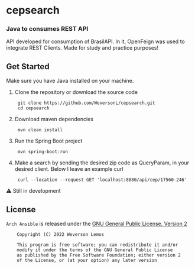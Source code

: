 # cepsearch

### Java to consumes REST API

API developed for consumption of BrasilAPI. In it, OpenFeign was used to integrate REST Clients. Made for study and
practice purposes!

## Get Started

Make sure you have Java installed on your machine.

1. Clone the repository or download the source code

        git clone https://github.com/WeversonL/cepsearch.git
        cd cepsearch

2. Download maven dependencies

        mvn clean install

3. Run the Spring Boot project

        mvn spring-boot:run

4. Make a search by sending the desired zip code as QueryParam, in your desired client. Below I leave an example curl

        curl --location --request GET 'localhost:8080/api/cep/17560-246'

⚠️ Still in development

## License

`Arch Ansible` is released under the [GNU General Public License, Version 2](LICENSE)
    
        Copyright (C) 2022 Weverson Lemos

        This program is free software; you can redistribute it and/or
        modify it under the terms of the GNU General Public License
        as published by the Free Software Foundation; either version 2
        of the License, or (at your option) any later version